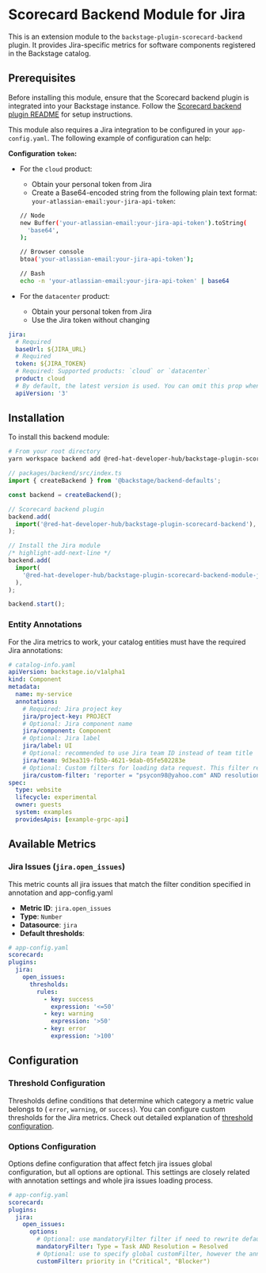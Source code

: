 # Scorecard Backend Module for Jira

This is an extension module to the `backstage-plugin-scorecard-backend` plugin. It provides Jira-specific metrics for software components registered in the Backstage catalog.

## Prerequisites

Before installing this module, ensure that the Scorecard backend plugin is integrated into your Backstage instance. Follow the [Scorecard backend plugin README](../scorecard-backend/README.md) for setup instructions.

This module also requires a Jira integration to be configured in your `app-config.yaml`. The following example of configuration can help:

**Configuration `token`:**

- For the `cloud` product:

  - Obtain your personal token from Jira
  - Create a Base64-encoded string from the following plain text format: `your-atlassian-email:your-jira-api-token`:

  ```bash
  // Node
  new Buffer('your-atlassian-email:your-jira-api-token').toString(
    'base64',
  );

  // Browser console
  btoa('your-atlassian-email:your-jira-api-token');

  // Bash
  echo -n 'your-atlassian-email:your-jira-api-token' | base64
  ```

- For the `datacenter` product:
  - Obtain your personal token from Jira
  - Use the Jira token without changing

```yaml
jira:
  # Required
  baseUrl: ${JIRA_URL}
  # Required
  token: ${JIRA_TOKEN}
  # Required: Supported products: `cloud` or `datacenter`
  product: cloud
  # By default, the latest version is used. You can omit this prop when using the latest version.
  apiVersion: '3'
```

## Installation

To install this backend module:

```bash
# From your root directory
yarn workspace backend add @red-hat-developer-hub/backstage-plugin-scorecard-backend-module-jira
```

```ts
// packages/backend/src/index.ts
import { createBackend } from '@backstage/backend-defaults';

const backend = createBackend();

// Scorecard backend plugin
backend.add(
  import('@red-hat-developer-hub/backstage-plugin-scorecard-backend'),
);

// Install the Jira module
/* highlight-add-next-line */
backend.add(
  import(
    '@red-hat-developer-hub/backstage-plugin-scorecard-backend-module-jira'
  ),
);

backend.start();
```

### Entity Annotations

For the Jira metrics to work, your catalog entities must have the required Jira annotations:

```yaml
# catalog-info.yaml
apiVersion: backstage.io/v1alpha1
kind: Component
metadata:
  name: my-service
  annotations:
    # Required: Jira project key
    jira/project-key: PROJECT
    # Optional: Jira component name
    jira/component: Component
    # Optional: Jira label
    jira/label: UI
    # Optional: recommended to use Jira team ID instead of team title
    jira/team: 9d3ea319-fb5b-4621-9dab-05fe502283e
    # Optional: Custom filters for loading data request. This filter replaces customFilters form app-config.yaml
    jira/custom-filter: 'reporter = "psycon98@yahoo.com" AND resolution is not EMPTY'
spec:
  type: website
  lifecycle: experimental
  owner: guests
  system: examples
  providesApis: [example-grpc-api]
```

## Available Metrics

### Jira Issues (`jira.open_issues`)

This metric counts all jira issues that match the filter condition specified in annotation and app-config.yaml

- **Metric ID**: `jira.open_issues`
- **Type**: `Number`
- **Datasource**: `jira`
- **Default thresholds**:

```yaml
# app-config.yaml
scorecard:
plugins:
  jira:
    open_issues:
      thresholds:
        rules:
          - key: success
            expression: '<=50'
          - key: warning
            expression: '>50'
          - key: error
            expression: '>100'
```

## Configuration

### Threshold Configuration

Thresholds define conditions that determine which category a metric value belongs to ( `error`, `warning`, or `success`). You can configure custom thresholds for the Jira metrics. Check out detailed explanation of [threshold configuration](../scorecard-backend/docs/thresholds.md).

### Options Configuration

Options define configuration that affect fetch jira issues global configuration, but all options are optional. This settings are closely related with annotation settings and whole jira issues loading process.

```yaml
# app-config.yaml
scorecard:
plugins:
  jira:
    open_issues:
      options:
        # Optional: use mandatoryFilter filter if need to rewrite default which is "type = Bug AND resolution = Unresolved"
        mandatoryFilter: Type = Task AND Resolution = Resolved
        # Optional: use to specify global customFilter, however the annotation `jira/custom-filter` will rewrite them
        customFilter: priority in ("Critical", "Blocker")
```
